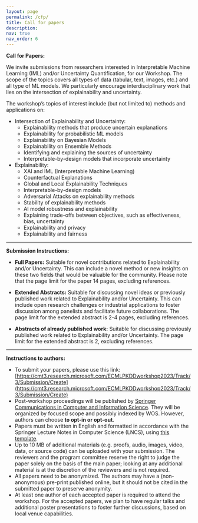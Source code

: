 ```yaml
---
layout: page
permalink: /cfp/
title: Call for papers
description: 
nav: true
nav_order: 6
---
```


**Call for Papers:**

We invite submissions from researchers interested in Interpretable Machine Learning (IML) and/or Uncertainty Quantification, for our Workshop. The scope of the topics covers all types of data (tabular, text, images, etc.) and all type of ML models. We particularly encourage interdisciplinary work that lies on the intersection of explainability and uncertainty.

The workshop’s topics of interest include (but not limited to) methods and applications on:

- Intersection of Explainability and Uncertainty:
  - Explainability methods that produce uncertain explanations
  - Explainability for probabilistic ML models
  - Explainability on Bayesian Models
  - Explainability on Ensemble Methods
  - Identifying and explaining the sources of uncertainty
  - Interpretable-by-design models that incorporate uncertainty
- Explainability:
  - XAI and IML (Interpretable Machine Learning)
  - Counterfactual Explanations
  - Global and Local Explainability Techniques
  - Interpretable-by-design models
  - Adversarial Attacks on explainability methods
  - Stability of explainability methods
  - AI model robustness and explainability
  - Explaining trade-offs between objectives, such as effectiveness, bias, uncertainty
  - Explainability and privacy
  - Explainability and fairness

---

**Submission Instructions:**

- **Full Papers:**
Suitable for novel contributions related to Explainability and/or Uncertainty. This can include a novel method or new insights on these two fields that would be valuable for the community. Please note that the page limit for the paper 14 pages, excluding references.

- **Extended Abstracts:**
Suitable for discussing novel ideas or previously published work related to Explainability and/or Uncertainty. This can include open research challenges or industrial applications to foster discussion among panelists and facilitate future collaborations. The page limit for the extended abstract is 2-4 pages, excluding references.

- **Abstracts of already published work:**
Suitable for discussing previously published work related to Explainability and/or Uncertainty. The page limit for the extended abstract is 2, excluding references.

---

**Instructions to authors:**

- To submit your papers, please use this link: [https://cmt3.research.microsoft.com/ECMLPKDDworkshop2023/Track/3/Submission/Create](https://cmt3.research.microsoft.com/ECMLPKDDworkshop2023/Track/3/Submission/Create)
- Post-workshop proceedings will be published by [Springer Communications in Computer and Information Science](https://www.springer.com/series/7899). They will be organized by focused scope and possibly indexed by WOS. However, authors can choose **to opt-in or opt-out**.
- Papers must be written in English and formatted in accordance with the Springer Lecture Notes in Computer Science (LNCS), using [this template](https://resource-cms.springernature.com/springer-cms/rest/v1/content/19238648/data/v6).
- Up to 10 MB of additional materials (e.g. proofs, audio, images, video, data, or source code) can be uploaded with your submission. The reviewers and the program committee reserve the right to judge the paper solely on the basis of the main paper; looking at any additional material is at the discretion of the reviewers and is not required.
- All papers need to be anonymized. The authors may have a (non-anonymous) pre-print published online, but it should not be cited in the submitted paper to preserve anonymity.
- At least one author of each accepted paper is required to attend the workshop. For the accepted papers, we plan to have regular talks and additional poster presentations to foster further discussions, based on local venue capabilities.

